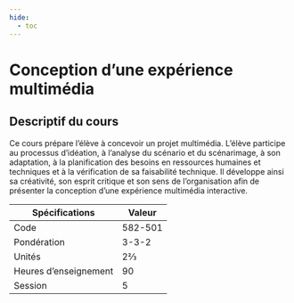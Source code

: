 ```yaml
---
hide:
  - toc
---
```


# Conception d’une expérience multimédia

## Descriptif du cours

Ce cours prépare l’élève à concevoir un projet multimédia. L’élève participe au processus d’idéation, à l’analyse du scénario et du scénarimage, à son adaptation, à la planification des besoins en ressources humaines et techniques et à la vérification de sa faisabilité technique. Il développe ainsi sa créativité, son esprit critique et son sens de l’organisation afin de présenter la conception d’une expérience multimédia interactive.

| Spécifications        | Valeur  |
| --------------------- | ------- |
| Code                  | 582-501 |
| Pondération           | 3-3-2   |
| Unités                | 2⅔      |
| Heures d’enseignement | 90      |
| Session               | 5       |
